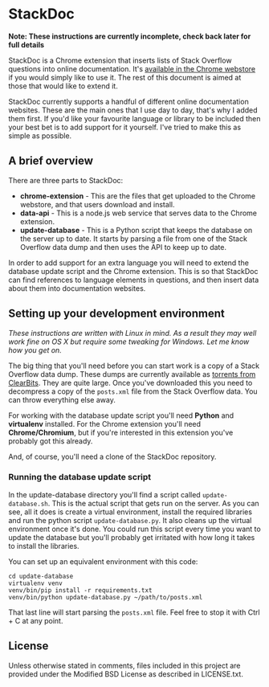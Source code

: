 # StackDoc #

**Note: These instructions are currently incomplete, check back later for full details**

StackDoc is a Chrome extension that inserts lists of Stack Overflow questions into online documentation. It's [available in the Chrome webstore](https://chrome.google.com/webstore/detail/hfdanbnpljnbncjbdcbmbieeoicdlhbe) if you would simply like to use it. The rest of this document is aimed at those that would like to extend it.

StackDoc currently supports a handful of different online documentation websites. These are the main ones that I use day to day, that's why I added them first. If you'd like your favourite language or library to be included then your best bet is to add support for it yourself. I've tried to make this as simple as possible.


## A brief overview ##

There are three parts to StackDoc:

* **chrome-extension** - This are the files that get uploaded to the Chrome webstore, and that users download and install.
* **data-api** - This is a node.js web service that serves data to the Chrome extension.
* **update-database** - This is a Python script that keeps the database on the server up to date. It starts by parsing a file from one of the Stack Overflow data dump and then uses the API to keep up to date.

In order to add support for an extra language you will need to extend the database update script and the Chrome extension. This is so that StackDoc can find references to language elements in questions, and then insert data about them into documentation websites.


## Setting up your development environment ##

*These instructions are written with Linux in mind. As a result they may well work fine on OS X but require some tweaking for Windows. Let me know how you get on.*

The big thing that you'll need before you can start work is a copy of a Stack Overflow data dump. These dumps are currently available as [torrents from ClearBits](http://www.clearbits.net/creators/146-stack-exchange-data-dump). They are quite large. Once you've downloaded this you need to decompress a copy of the `posts.xml` file from the Stack Overflow data. You can throw everything else away.

For working with the database update script you'll need **Python** and **virtualenv** installed. For the Chrome extension you'll need **Chrome/Chromium**, but if you're interested in this extension you've probably got this already.

And, of course, you'll need a clone of the StackDoc repository.


### Running the database update script ###

In the update-database directory you'll find a script called `update-database.sh`. This is the actual script that gets run on the server. As you can see, all it does is create a virtual environment, install the required libraries and run the python script `update-database.py`. It also cleans up the virtual environment once it's done. You could run this script every time you want to update the database but you'll probably get irritated with how long it takes to install the libraries.

You can set up an equivalent environment with this code:

    cd update-database
    virtualenv venv
    venv/bin/pip install -r requirements.txt
    venv/bin/python update-database.py ~/path/to/posts.xml

That last line will start parsing the `posts.xml` file. Feel free to stop it with Ctrl + C at any point.


## License ##

Unless otherwise stated in comments, files included in this project are provided under the Modified BSD License as described in LICENSE.txt.
